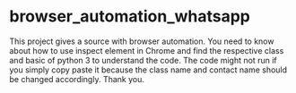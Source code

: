 # browser_automation_whatsapp
This project gives a source with browser automation. You need to know about how to use inspect element in Chrome and find the respective class and basic of python 3 to understand the code. The code might not run if you simply copy paste it because the class name and contact name should be changed accordingly. Thank you.
